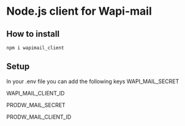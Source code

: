 # Node.js client for Wapi-mail

## How to install
```npm i wapimail_client```

## Setup
In your .env file you can add the following keys
WAPI_MAIL_SECRET

WAPI_MAIL_CLIENT_ID

PRODW_MAIL_SECRET

PRODW_MAIL_CLIENT_ID